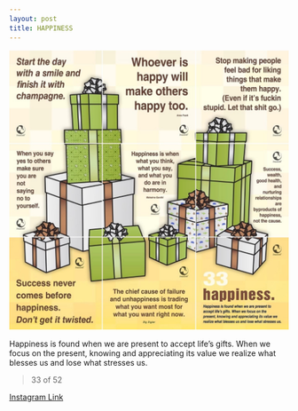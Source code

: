 ```yaml
---
layout: post
title: HAPPINESS
---
```


![33 HAPPINESS](/images/dc33.jpg)

Happiness is found when we are present to accept life’s gifts. When we focus on the present, knowing and appreciating its value we realize what blesses us and lose what stresses us.

> 33 of 52

[Instagram Link](https://www.instagram.com/p/rjqFkkxMhA/)
